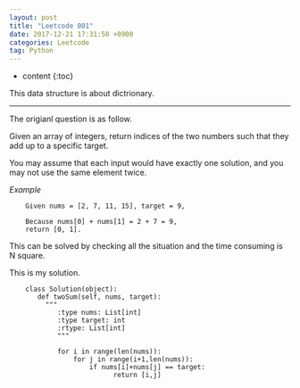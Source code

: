 ```yaml
---
layout: post
title: "Leetcode 001"
date: 2017-12-21 17:31:50 +0900
categories: Leetcode
tag: Python
---
```


* content
{:toc}

This data structure is about dictrionary.

-------------------
The origianl question is as follow.

Given an array of integers, return indices of the two numbers such that they add up to a specific target.

You may assume that each input would have exactly one solution, and you may not use the same element twice.

*Example*

		Given nums = [2, 7, 11, 15], target = 9,

		Because nums[0] + nums[1] = 2 + 7 = 9,
		return [0, 1].

This can be solved by checking all the situation and the time consuming is N square.

This is my solution.

		class Solution(object):
 		   def twoSum(self, nums, target):
   		     """
		        :type nums: List[int]
		        :type target: int
		        :rtype: List[int]
		        """

		        for i in range(len(nums)):
		            for j in range(i+1,len(nums)):
		                if nums[i]+nums[j] == target:
		                      return [i,j] 


            